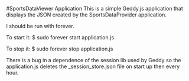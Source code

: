 #SportsDataViewer Application
This is a simple Geddy.js application that displays the JSON created by the SportsDataProvider application.

I should be run with forever.

To start it:
$ sudo forever start application.js

To stop it:
$ sudo forever stop application.js

There is a bug in a dependence of the session lib used by Geddy so the application.js deletes the _session_store.json file on start up then every hour.
